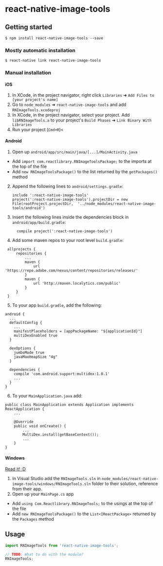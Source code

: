 
# react-native-image-tools

## Getting started

`$ npm install react-native-image-tools --save`

### Mostly automatic installation

`$ react-native link react-native-image-tools`

### Manual installation


#### iOS

1. In XCode, in the project navigator, right click `Libraries` ➜ `Add Files to [your project's name]`
2. Go to `node_modules` ➜ `react-native-image-tools` and add `RNImageTools.xcodeproj`
3. In XCode, in the project navigator, select your project. Add `libRNImageTools.a` to your project's `Build Phases` ➜ `Link Binary With Libraries`
4. Run your project (`Cmd+R`)<

#### Android

1. Open up `android/app/src/main/java/[...]/MainActivity.java`
  - Add `import com.reactlibrary.RNImageToolsPackage;` to the imports at the top of the file
  - Add `new RNImageToolsPackage()` to the list returned by the `getPackages()` method
2. Append the following lines to `android/settings.gradle`:
  	```
  	include ':react-native-image-tools'
  	project(':react-native-image-tools').projectDir = new File(rootProject.projectDir, 	'../node_modules/react-native-image-tools/android')
  	```
3. Insert the following lines inside the dependencies block in `android/app/build.gradle`:
  	```
      compile project(':react-native-image-tools')
  	```

4. Add some maven repos to your root level `build.gradle`:

```
 allprojects {
     repositories {
         ...
         maven {
             url 'https://repo.adobe.com/nexus/content/repositories/releases/'
         }
         maven {
             url 'http://maven.localytics.com/public'
         }
     }
 }
```

5. To your app `build.gradle`, add the following:

```
android {
  ...
  defaultConfig {
    ...
    manifestPlaceholders = [appPackageName: "${applicationId}"]
    multiDexEnabled true    
  }

  dexOptions {
    jumboMode true
    javaMaxHeapSize "4g"
  }

  dependencies {
    compile 'com.android.support:multidex:1.0.1'
    ...
  }
}
```

6. To your `MainApplication.java` add:

```
public class MainApplication extends Application implements ReactApplication {
    ...
    
    @Override
    public void onCreate() {
        ...
        MultiDex.install(getBaseContext());
        ...
    }
}
```

#### Windows
[Read it! :D](https://github.com/ReactWindows/react-native)

1. In Visual Studio add the `RNImageTools.sln` in `node_modules/react-native-image-tools/windows/RNImageTools.sln` folder to their solution, reference from their app.
2. Open up your `MainPage.cs` app
  - Add `using Com.Reactlibrary.RNImageTools;` to the usings at the top of the file
  - Add `new RNImageToolsPackage()` to the `List<IReactPackage>` returned by the `Packages` method


## Usage
```javascript
import RNImageTools from 'react-native-image-tools';

// TODO: What to do with the module?
RNImageTools;
```
  